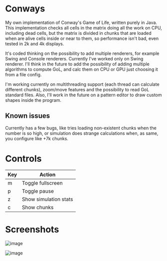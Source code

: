 # Conways
 
My own implementation of Conway's Game of Life, written purely in Java. This implementation checks all cells in the matrix doing all the work on CPU, including dead cells, but the matrix is divided in chunks that are loaded when are alive cells inside or near to them, so performance isn't bad, even tested in 2k and 4k displays.

It's coded thinking on the possibility to add multiple renderers, for example Swing and Console renderers. Currently I've worked only on Swing renderer. I'll think in the future to add the possibility of adding multiple algorithms to compute GoL, and calc them on CPU or GPU just choosing it from a file config.

I'm working currently on multithreading support (each thread can calculate different chunks), zoom/move features and the possibility to read GoL standard files. Also, I'll work in the future on a pattern editor to draw custom shapes inside the program.

## Known issues

Currently has a few bugs, like tries loading non-existent chunks when the number is so high, or simulation does strange calculations when, as same, you configure like +7k chunks.

# Controls

|Key|Action|
|---|---|
|m|Toggle fullscreen|
|p|Toggle pause|
|z|Show simulation stats|
|c|Show chunks|

# Screenshots

![image](https://user-images.githubusercontent.com/33585530/115991807-8f3c4280-a5ca-11eb-9549-2ca0e20d9962.png)

![image](https://user-images.githubusercontent.com/33585530/115991825-a24f1280-a5ca-11eb-9b96-314df22674b0.png)

